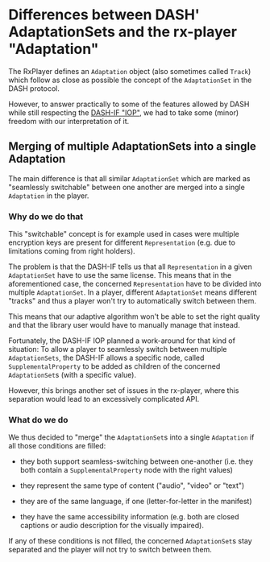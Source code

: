 # Differences between DASH' AdaptationSets and the rx-player "Adaptation" ######

The RxPlayer defines an `Adaptation` object (also sometimes called `Track`)
which follow as close as possible the concept of the `AdaptationSet` in
the DASH protocol.

However, to answer practically to some of the features allowed by DASH while
still respecting the [DASH-IF "IOP"](https://dashif.org/guidelines/), we had to
take some (minor) freedom with our interpretation of it.



## Merging of multiple AdaptationSets into a single Adaptation #################

The main difference is that all similar `AdaptationSet` which are marked as
"seamlessly switchable" between one another are merged into a single
`Adaptation` in the player.


### Why do we do that ##########################################################

This "switchable" concept is for example used in cases were multiple encryption
keys are present for different `Representation` (e.g. due to limitations coming
from right holders).

The problem is that the DASH-IF tells us that all `Representation` in a given
`AdaptationSet` have to use the same license.
This means that in the aforementioned case, the concerned `Representation`
have to be divided into multiple `AdaptationSet`. In a player, different
`AdaptationSet` means different "tracks" and thus a player won't try to
automatically switch between them.

This means that our adaptive algorithm won't be able to set the right quality
and that the library user would have to manually manage that instead.

Fortunately, the DASH-IF IOP planned a work-around for that kind of situation:
To allow a player to seamlessly switch between multiple ``AdaptationSets``, the
DASH-IF allows a specific node, called ``SupplementalProperty`` to be added as
children of the concerned `AdaptationSet`s (with a specific value).

However, this brings another set of issues in the rx-player, where this
separation would lead to an excessively complicated API.


### What do we do ##############################################################

We thus decided to "merge" the `AdaptationSet`s into a single `Adaptation` if
all those conditions are filled:

  - they both support seamless-switching between one-another (i.e. they both
    contain a `SupplementalProperty` node with the right values)

  - they represent the same type of content ("audio", "video" or "text")

  - they are of the same language, if one (letter-for-letter in the manifest)

  - they have the same accessibility information (e.g. both are closed
    captions or audio description for the visually impaired).

If any of these conditions is not filled, the concerned `AdaptationSet`s stay
separated and the player will not try to switch between them.
